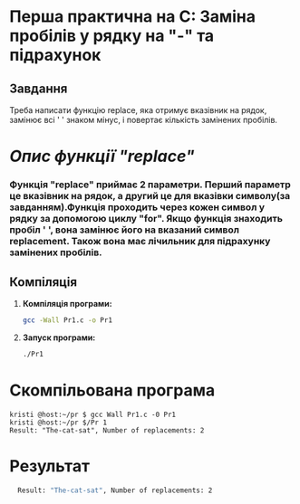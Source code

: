 # Перша практична на C: Заміна пробілів у рядку на "-" та підрахунок
## Завдання
Треба написати функцію replace, яка отримує вказівник на рядок, замінює всі ' ' знаком мінус, і повертає кількість замінених пробілів.

# *Опис функції "replace"*
### Функція "replace" приймає 2 параметри. Перший параметр це вказівник на рядок, а другий це для вказівки символу(за завданням).Функція проходить через кожен символ у рядку за допомогою циклу "for". Якщо функція знаходить пробіл ' ', вона замінює його на вказаний символ replacement. Також вона має лічильник для підрахунку замінених пробілів.

## Компіляція 
1. **Компіляція програми:**
   ```bash
   gcc -Wall Pr1.c -o Pr1


2. **Запуск програми:**
   ```bash
   ./Pr1
 # Скомпільована програма
    kristi @host:~/pr $ gcc Wall Pr1.c -0 Pr1 
    kristi @host:~/pr $/Pr 1 
    Result: "The-cat-sat", Number of replacements: 2
# Результат 
 ```bash
   Result: "The-cat-sat", Number of replacements: 2
